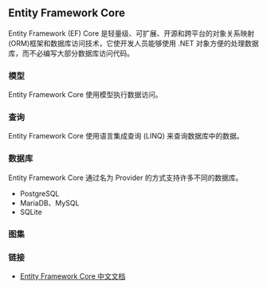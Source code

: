 ## Entity Framework Core
Entity Framework (EF) Core 是轻量级、可扩展、开源和跨平台的对象关系映射 (ORM)框架和数据库访问技术，它使开发人员能够使用 .NET 对象方便的处理数据库，而不必编写大部分数据库访问代码。

### 模型
Entity Framework Core 使用模型执行数据访问。

### 查询
Entity Framework Core 使用语言集成查询 (LINQ) 来查询数据库中的数据。

### 数据库
Entity Framework Core 通过名为 Provider 的方式支持许多不同的数据库。
* PostgreSQL
* MariaDB、MySQL
* SQLite

### 图集

### 链接
* [Entity Framework Core 中文文档](https://docs.microsoft.com/zh-cn/ef/core/index)
